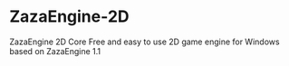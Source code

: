 # ZazaEngine-2D
ZazaEngine 2D Core
Free and easy to use 2D game engine for Windows based on ZazaEngine 1.1
